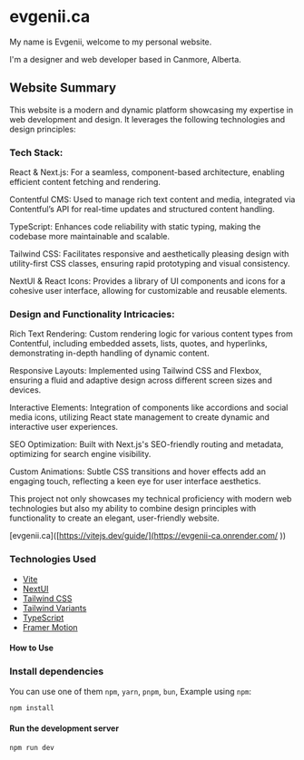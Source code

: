 # evgenii.ca

My name is Evgenii, welcome to my personal website.

I'm a designer and web developer based in Canmore, Alberta.

## Website Summary

This website is a modern and dynamic platform showcasing my expertise in web development and design. It leverages the following technologies and design principles:

### Tech Stack:

React & Next.js: For a seamless, component-based architecture, enabling efficient content fetching and rendering.

Contentful CMS: Used to manage rich text content and media, integrated via Contentful’s API for real-time updates and structured content handling.

TypeScript: Enhances code reliability with static typing, making the codebase more maintainable and scalable.

Tailwind CSS: Facilitates responsive and aesthetically pleasing design with utility-first CSS classes, ensuring rapid prototyping and visual consistency.

NextUI & React Icons: Provides a library of UI components and icons for a cohesive user interface, allowing for customizable and reusable elements.

### Design and Functionality Intricacies:

Rich Text Rendering: Custom rendering logic for various content types from Contentful, including embedded assets, lists, quotes, and hyperlinks, demonstrating in-depth handling of dynamic content.

Responsive Layouts: Implemented using Tailwind CSS and Flexbox, ensuring a fluid and adaptive design across different screen sizes and devices.

Interactive Elements: Integration of components like accordions and social media icons, utilizing React state management to create dynamic and interactive user experiences.

SEO Optimization: Built with Next.js's SEO-friendly routing and metadata, optimizing for search engine visibility.

Custom Animations: Subtle CSS transitions and hover effects add an engaging touch, reflecting a keen eye for user interface aesthetics.

This project not only showcases my technical proficiency with modern web technologies but also my ability to combine design principles with functionality to create an elegant, user-friendly website.

[evgenii.ca]([https://vitejs.dev/guide/](https://evgenii-ca.onrender.com/
))
### Technologies Used

- [Vite](https://vitejs.dev/guide/)
- [NextUI](https://nextui.org)
- [Tailwind CSS](https://tailwindcss.com)
- [Tailwind Variants](https://tailwind-variants.org)
- [TypeScript](https://www.typescriptlang.org)
- [Framer Motion](https://www.framer.com/motion)

#### How to Use

### Install dependencies

You can use one of them `npm`, `yarn`, `pnpm`, `bun`, Example using `npm`:

```bash
npm install
```

#### Run the development server

```bash
npm run dev
```

